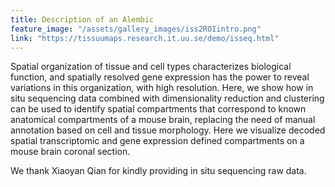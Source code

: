 ```yaml
---
title: Description of an Alembic
feature_image: "/assets/gallery_images/iss2ROIintro.png"
link: "https://tissuumaps.research.it.uu.se/demo/isseq.html"
---
```


Spatial organization of tissue and cell types characterizes biological function, and spatially resolved gene expression has the power to reveal variations in this organization, with high resolution. Here, we show how in situ sequencing data combined with dimensionality reduction and clustering can be used to identify spatial compartments that correspond to known anatomical compartments of a mouse brain, replacing the need of manual annotation based on cell and tissue morphology. Here we visualize decoded spatial transcriptomic and gene expression defined compartments on a mouse brain coronal section.

We thank Xiaoyan Qian for kindly providing in situ sequencing raw data.


